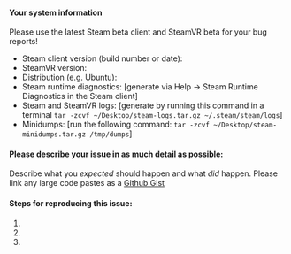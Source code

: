 #### Your system information

Please use the latest Steam beta client and SteamVR beta for your bug reports!

* Steam client version (build number or date):
* SteamVR version:
* Distribution (e.g. Ubuntu):
* Steam runtime diagnostics: [generate via Help -> Steam Runtime Diagnostics in the Steam client]
* Steam and SteamVR logs: [generate by running this command in a terminal `tar -zcvf ~/Desktop/steam-logs.tar.gz ~/.steam/steam/logs`]
* Minidumps: [run the following command: `tar -zcvf ~/Desktop/steam-minidumps.tar.gz /tmp/dumps`]

#### Please describe your issue in as much detail as possible:
Describe what you _expected_ should happen and what _did_ happen. Please link any large code pastes as a [Github Gist](https://gist.github.com/)

#### Steps for reproducing this issue:
1. 
2. 
3. 
